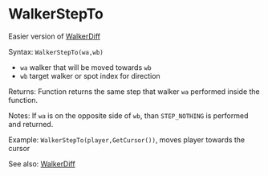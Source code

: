 # WalkerStepTo 

Easier version of [WalkerDiff](/api-native-functions/walkerdiff.md) 

Syntax: `WalkerStepTo(wa,wb)` 

* `wa` walker that will be moved towards `wb` 
* `wb` target walker or spot index for direction 

Returns: Function returns the same step that walker `wa` performed inside the function. 

Notes: If `wa` is on the opposite side of `wb`, than `STEP_NOTHING` is performed and returned. 

Example: `WalkerStepTo(player,GetCursor())`, moves player towards the cursor 

See also: [WalkerDiff](/api-native-functions/walkerdiff.md)

